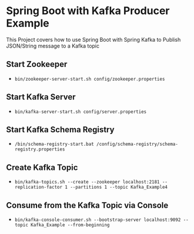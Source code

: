 # Spring Boot with Kafka Producer Example

This Project covers how to use Spring Boot with Spring Kafka to Publish JSON/String message to a Kafka topic
## Start Zookeeper
- `bin/zookeeper-server-start.sh config/zookeeper.properties`

## Start Kafka Server
- `bin/kafka-server-start.sh config/server.properties`

## Start Kafka Schema Registry
- `/bin/schema-registry-start.bat /config/schema-registry/schema-registry.properties`


## Create Kafka Topic
- `bin/kafka-topics.sh --create --zookeeper localhost:2181 --replication-factor 1 --partitions 1 --topic Kafka_Example4`

## Consume from the Kafka Topic via Console
- `bin/kafka-console-consumer.sh --bootstrap-server localhost:9092 --topic Kafka_Example --from-beginning`

